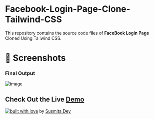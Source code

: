 # Facebook-Login-Page-Clone-Tailwind-CSS
This repository contains the source code files of **FaceBook Login Page** Cloned Using Tailwind CSS.

# 📸 Screenshots
### Final Output
![image](https://user-images.githubusercontent.com/79099734/150370337-83d9afc4-2e38-463e-a6d9-6e33516c2c42.png)


## Check Out the Live [Demo](https://susmita-dey.github.io/Facebook-Login-Page-Clone-Tailwind-CSS/)

<p align="center">

[![built with love](https://forthebadge.com/images/badges/built-with-love.svg)](https://github.com/unnati914/Care4ther-) by [Susmita Dey](https://github.com/Susmita-Dey)

</p>
